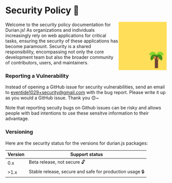 # Security Policy 🔐
<img src="https://github.com/cheng-alvin/durian.js/blob/e2cb327e0e5d7067afc4230326dfcfc163296767/%E5%B1%8F%E5%B9%95%E6%88%AA%E5%9B%BE%202023-09-01%20150235.png" alt="logo" align="right" width="150" />

Welcome to the security policy documentation for Durian.js! As organizations and individuals increasingly rely on web applications for critical tasks, ensuring the security of these applications has become paramount. Security is a shared responsibility, encompassing not only the core development team but also the broader community of contributors, users, and maintainers.

### Reporting a Vulnerability
Instead of opening a GitHub issue for security vulnerabilities, send an email to eventide1029+security@gmail.com with the bug report. Please write it up as you would a GitHub issue. Thank you 😊~

Note that reporting secuity bugs on Github issues can be risky and allows people with bad intentions to use these sensitve information to their advantage.

### Versioning 
Here are the security status for the versions for durian.js packages:

|Version  | Support status |
|---|---|
|0.x| Beta release, not secure 🔓|
|>1.x|Stable release, secure and safe for production usage 🔒|
